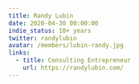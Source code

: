 ```yaml
---
title: Randy Lubin
date: 2020-04-30 00:00:00
indie_status: 10+ years
twitter: randylubin
avatar: /members/lubin-randy.jpg
links:
  - title: Consulting Entrepreneur
    url: https://randylubin.com/ 
---
```

